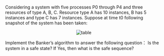 Considering a system with five processes P0 through P4 and three resources of type A, B, C. Resource type A has 10 instances, B has 5 instances and type C has 7 instances. Suppose at time t0 following snapshot of the system has been taken:

<p align="center">
  <img src="Picture1.png" title="table">
</p>

 
Implement the Banker’s algorithm to answer the following question： Is the system in a safe state? If Yes, then what is the safe sequence?